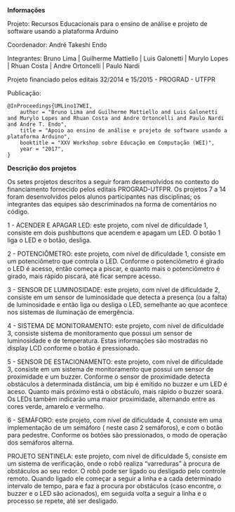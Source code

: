 **Informações**

Projeto: Recursos Educacionais para o ensino de análise e projeto de software usando a plataforma Arduino

Coordenador:
André Takeshi Endo

Integrantes:
Bruno Lima | Guilherme Mattiello | Luis Galonetti | Murylo Lopes | Rhuan Costa | Andre Ortoncelli | Paulo Nardi

Projeto financiado pelos editais 32/2014 e 15/2015 - PROGRAD - UTFPR

Publicação:
```
@InProceedings{UMLino17WEI,
    author = "Bruno Lima and Guilherme Mattiello and Luis Galonetti and Murylo Lopes and Rhuan Costa and Andre Ortoncelli and Paulo Nardi and Andre T. Endo",
    title = "Apoio ao ensino de análise e projeto de software usando a plataforma Arduino",
    booktitle = "XXV Workshop sobre Educação em Computação (WEI)",
    year = "2017", 
} 
```

**Descrição dos projetos**

Os setes projetos descritos a seguir foram desenvolvidos no contexto do financiamento fornecido pelos editais PROGRAD-UTFPR. Os projetos 7 a 14 foram desenvolvidos pelos alunos participantes nas disciplinas; os integrantes das equipes são descriminados na forma de comentários no código. 

1 - ACENDER E APAGAR LED: este projeto, com nível de dificuldade 1, consiste em dois pushbuttons que acendem e apagam um LED. O botão 1 liga o LED e o botão, desliga.

2 - POTENCIÔMETRO: este projeto, com nível de dificuldade 1, consiste em um potenciômetro que controla o LED. Conforme o potenciômetro é girado o LED é acesso, então começa a piscar, e quanto mais o potenciômetro é girado, mais rápido piscará, até ficar sempre acesso.

3 - SENSOR DE LUMINOSIDADE: este projeto, com nível de dificuldade 2, consiste em um sensor de luminosidade que detecta a presença (ou a falta) de luminosidade e então liga ou desliga o LED, semelhante ao que acontece nos sistemas de iluminação de emergência.

4 - SISTEMA DE MONITORAMENTO: este projeto, com nível de dificuldade 3, consiste sistema de monitoramento que possui um sensor de luminosidade e de temperatura. Estas informações são mostradas no display LCD conforme o botão é pressionado.

5 - SENSOR DE ESTACIONAMENTO: este projeto, com nível de dificuldade 3, consiste em um sistema de monitoramento que possui um sensor de proximidade e um buzzer. Conforme o sensor de proximidade detecta obstáculos à determinada distância, um bip é emitido no buzzer e um LED é aceso. Quanto mais próximo está o obstáculo, mais rápido o buzzer soará. Os LEDs também indicarão uma maior proximidade, alternando entre as cores verde, amarelo e vermelho.

6 - SEMÁFORO: este projeto, com nível de dificuldade 4, consiste em uma implementação de um semáforo ( neste caso 2 semáforos), e com o botão para pedestre. Conforme os botões são pressionados, o modo de operação dos semáforos alterna.

PROJETO SENTINELA: este projeto, com nível de dificuldade 5, consiste em um sistema de verificação, onde o robô realiza “varreduras” à procura de obstáculos ao seu redor. O robô pode ser ligado ou desligado pelo controle remoto. Quando ligado ele começar a seguir a linha e a cada determinado intervalo de tempo, para e faz a procura por obstáculos (caso encontre, o buzzer e o LED são acionados), em seguida volta a seguir a linha e o processo se repete, até ser desligado.
